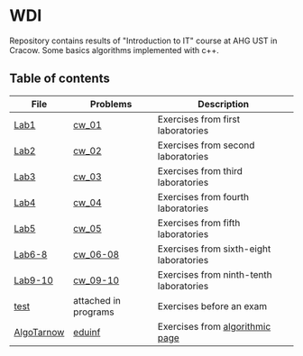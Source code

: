# WDI

Repository contains results of "Introduction to IT" course at AHG UST in Cracow. Some basics algorithms implemented with c++.

## Table of contents

File | Problems | Description
---|---|---
[Lab1](lab1) | [cw_01](lab1/cw_01.pdf) | Exercises from first laboratories
[Lab2](lab2) | [cw_02](lab2/cw_02.pdf) | Exercises from second laboratories
[Lab3](lab3) | [cw_03](lab3/cw_03.pdf) | Exercises from third laboratories
[Lab4](lab4) | [cw_04](lab4/cw_04.pdf) | Exercises from fourth laboratories
[Lab5](lab5) | [cw_05](lab5/cw_05.pdf) | Exercises from fifth laboratories
[Lab6-8](lab6) | [cw_06-08](lab6/cw_06-08.pdf) | Exercises from sixth-eight laboratories
[Lab9-10](lab9) | [cw_09-10](lab9/cw_09-10.pdf) | Exercises from ninth-tenth laboratories
[test](test) | attached in programs | Exercises before an exam
[AlgoTarnow](AlgoTarnow) | [eduinf](https://eduinf.waw.pl/inf/alg/001_search/index.php) | Exercises from [algorithmic page](https://eduinf.waw.pl/inf/alg/001_search/index.php)
